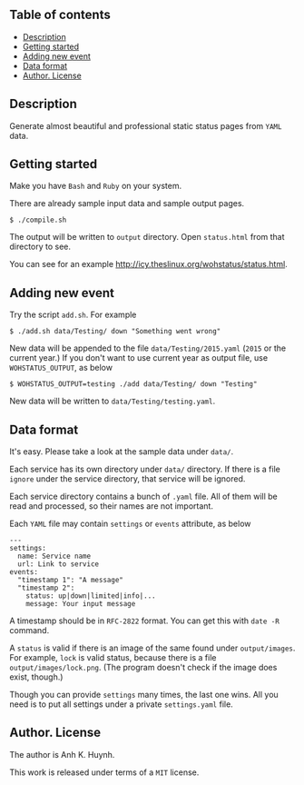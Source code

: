 ## Table of contents

* [Description](#description)
* [Getting started](#getting-started)
* [Adding new event](#add-new-event)
* [Data format](#data-format)
* [Author. License](#author-license)

## Description

Generate almost beautiful and professional static status pages
from `YAML` data.

## Getting started

Make you have `Bash` and `Ruby` on your system.

There are already sample input data and sample output pages.

    $ ./compile.sh

The output will be written to `output` directory.
Open `status.html` from that directory to see.

You can see for an example http://icy.theslinux.org/wohstatus/status.html.

## Adding new event

Try the script `add.sh`. For example

    $ ./add.sh data/Testing/ down "Something went wrong"

New data will be appended to the file `data/Testing/2015.yaml`
(`2015` or the current year.) If you don't want to use current year
as output file, use `WOHSTATUS_OUTPUT`, as below

    $ WOHSTATUS_OUTPUT=testing ./add data/Testing/ down "Testing"

New data will be written to `data/Testing/testing.yaml`.

## Data format

It's easy. Please take a look at the sample data under `data/`.

Each service has its own directory under `data/` directory.
If there is a file `ignore` under the service directory,
that service will be ignored.

Each service directory contains a bunch of `.yaml` file.
All of them will be read and processed, so their names are not important.

Each `YAML` file may contain `settings` or `events` attribute, as below

    ---
    settings:
      name: Service name
      url: Link to service
    events:
      "timestamp 1": "A message"
      "timestamp 2":
        status: up|down|limited|info|...
        message: Your input message

A timestamp should be in `RFC-2822` format. You can get this
with `date -R` command.

A `status` is valid if there is an image of the same found under
`output/images`. For example, `lock` is valid status, because
there is a file `output/images/lock.png`.
(The program doesn't check if the image does exist, though.)

Though you can provide `settings` many times, the last one wins.
All you need is to put all settings under a private `settings.yaml` file.

## Author. License

The author is Anh K. Huynh.

This work is released under terms of a `MIT` license.
